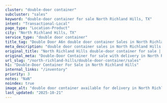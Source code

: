 ```yaml
---
cluster: "double-door container"
subcluster: "sales"
keyword: "double-door container for sale North Richland Hills, TX"
intent: "Transactional-Local"
page_type: "Location-Product"
city: "North Richland Hills, TX"
service_type: "double door container"
title_tag: "Double Door A6n double door container Sales in North Richland Hills | LC Container"
meta_description: "double door container sales in North Richland Hills. Double door containers for easy access. Fast delivery, competitive pricing. Serving double door container area. Quote ID: NPH. Call (214) 524-4168 for your free quote today."
original_title: "North Richland Hills double-door container for sale | LC"
original_meta: "Double-Door Container for sale with delivery in North Richland Hills, TX. LC Container — local Since 2003. Get pricing today."
url_slug: "/north-richland-hills/double-door-container/sales"
h1: "Double-Door Container For Sale in North Richland Hills"
internal_links: "/inventory"
priority: 3
notes: "NaN"
noindex: true
image_alt: "double door container available for delivery in North Richland Hills"
last_updated: "2025-10-21"
---
```


<!-- TODO: Add unique city/inventory copy, images, and internal links here. -->
